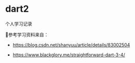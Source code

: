# dart2
个人学习记录

参考学习资料来自：
 - https://blog.csdn.net/shanyuu/article/details/83002504

 - https://www.blackglory.me/straightforward-dart-3-4/
